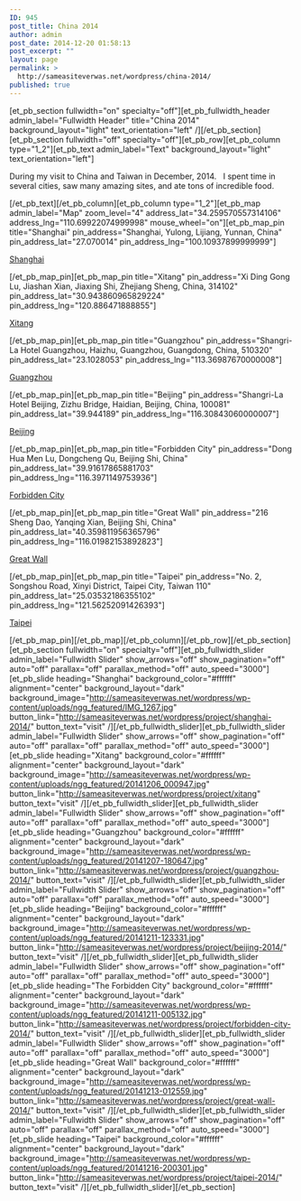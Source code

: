 ```yaml
---
ID: 945
post_title: China 2014
author: admin
post_date: 2014-12-20 01:58:13
post_excerpt: ""
layout: page
permalink: >
  http://sameasiteverwas.net/wordpress/china-2014/
published: true
---
```

[et_pb_section fullwidth="on" specialty="off"][et_pb_fullwidth_header admin_label="Fullwidth Header" title="China 2014" background_layout="light" text_orientation="left" /][/et_pb_section][et_pb_section fullwidth="off" specialty="off"][et_pb_row][et_pb_column type="1_2"][et_pb_text admin_label="Text" background_layout="light" text_orientation="left"]

During my visit to China and Taiwan in December, 2014.   I spent time in several cities, saw many amazing sites, and ate tons of incredible food.

[/et_pb_text][/et_pb_column][et_pb_column type="1_2"][et_pb_map admin_label="Map" zoom_level="4" address_lat="34.259570557314106" address_lng="110.69922074999998" mouse_wheel="on"][et_pb_map_pin title="Shanghai" pin_address="Shanghai, Yulong, Lijiang, Yunnan, China" pin_address_lat="27.070014" pin_address_lng="100.10937899999999"]

<a title="Shanghai" href="http://sameasiteverwas.net/wordpress/project/shanghai-2014/">Shanghai</a>

[/et_pb_map_pin][et_pb_map_pin title="Xitang" pin_address="Xi Ding Gong Lu, Jiashan Xian, Jiaxing Shi, Zhejiang Sheng, China, 314102" pin_address_lat="30.943860965829224" pin_address_lng="120.886471888855"]

<a title="Xitang" href="http://sameasiteverwas.net/wordpress/project/xitang/">Xitang</a>

[/et_pb_map_pin][et_pb_map_pin title="Guangzhou" pin_address="Shangri-La Hotel Guangzhou, Haizhu, Guangzhou, Guangdong, China, 510320" pin_address_lat="23.1028053" pin_address_lng="113.36987670000008"]

<a title="Guangzhou" href="http://sameasiteverwas.net/wordpress/project/guangzhou-2014/">Guangzhou</a>

[/et_pb_map_pin][et_pb_map_pin title="Beijing" pin_address="Shangri-La Hotel Beijing, Zizhu Bridge, Haidian, Beijing, China, 100081" pin_address_lat="39.944189" pin_address_lng="116.30843060000007"]

<a title="Beijing" href="http://sameasiteverwas.net/wordpress/project/beijing-2014/">Beijing</a>

[/et_pb_map_pin][et_pb_map_pin title="Forbidden City" pin_address="Dong Hua Men Lu, Dongcheng Qu, Beijing Shi, China" pin_address_lat="39.91617865881703" pin_address_lng="116.3971149753936"]

<a title="Forbidden City" href="http://sameasiteverwas.net/wordpress/project/forbidden-city-2014/">Forbidden City</a>

[/et_pb_map_pin][et_pb_map_pin title="Great Wall" pin_address="216 Sheng Dao, Yanqing Xian, Beijing Shi, China" pin_address_lat="40.359811956365796" pin_address_lng="116.01982153892823"]

<a title="Great Wall" href="http://sameasiteverwas.net/wordpress/project/great-wall-2014/">Great Wall</a>

[/et_pb_map_pin][et_pb_map_pin title="Taipei" pin_address="No. 2, Songshou Road, Xinyi District, Taipei City, Taiwan 110" pin_address_lat="25.03532186355102" pin_address_lng="121.56252091426393"]

<a title="Taipei" href="http://sameasiteverwas.net/wordpress/project/taipei-2014/">Taipei</a>

[/et_pb_map_pin][/et_pb_map][/et_pb_column][/et_pb_row][/et_pb_section][et_pb_section fullwidth="on" specialty="off"][et_pb_fullwidth_slider admin_label="Fullwidth Slider" show_arrows="off" show_pagination="off" auto="off" parallax="off" parallax_method="off" auto_speed="3000"][et_pb_slide heading="Shanghai" background_color="#ffffff" alignment="center" background_layout="dark" background_image="http://sameasiteverwas.net/wordpress/wp-content/uploads/ngg_featured/IMG_1267.jpg" button_link="http://sameasiteverwas.net/wordpress/project/shanghai-2014/" button_text="visit" /][/et_pb_fullwidth_slider][et_pb_fullwidth_slider admin_label="Fullwidth Slider" show_arrows="off" show_pagination="off" auto="off" parallax="off" parallax_method="off" auto_speed="3000"][et_pb_slide heading="Xitang" background_color="#ffffff" alignment="center" background_layout="dark" background_image="http://sameasiteverwas.net/wordpress/wp-content/uploads/ngg_featured/20141206_000947.jpg" button_link="http://sameasiteverwas.net/wordpress/project/xitang" button_text="visit" /][/et_pb_fullwidth_slider][et_pb_fullwidth_slider admin_label="Fullwidth Slider" show_arrows="off" show_pagination="off" auto="off" parallax="off" parallax_method="off" auto_speed="3000"][et_pb_slide heading="Guangzhou" background_color="#ffffff" alignment="center" background_layout="dark" background_image="http://sameasiteverwas.net/wordpress/wp-content/uploads/ngg_featured/20141207-180647.jpg" button_link="http://sameasiteverwas.net/wordpress/project/guangzhou-2014/" button_text="visit" /][/et_pb_fullwidth_slider][et_pb_fullwidth_slider admin_label="Fullwidth Slider" show_arrows="off" show_pagination="off" auto="off" parallax="off" parallax_method="off" auto_speed="3000"][et_pb_slide heading="Beijing" background_color="#ffffff" alignment="center" background_layout="dark" background_image="http://sameasiteverwas.net/wordpress/wp-content/uploads/ngg_featured/20141211-123331.jpg" button_link="http://sameasiteverwas.net/wordpress/project/beijing-2014/" button_text="visit" /][/et_pb_fullwidth_slider][et_pb_fullwidth_slider admin_label="Fullwidth Slider" show_arrows="off" show_pagination="off" auto="off" parallax="off" parallax_method="off" auto_speed="3000"][et_pb_slide heading="The Forbidden City" background_color="#ffffff" alignment="center" background_layout="dark" background_image="http://sameasiteverwas.net/wordpress/wp-content/uploads/ngg_featured/20141211-005132.jpg" button_link="http://sameasiteverwas.net/wordpress/project/forbidden-city-2014/" button_text="visit" /][/et_pb_fullwidth_slider][et_pb_fullwidth_slider admin_label="Fullwidth Slider" show_arrows="off" show_pagination="off" auto="off" parallax="off" parallax_method="off" auto_speed="3000"][et_pb_slide heading="Great Wall" background_color="#ffffff" alignment="center" background_layout="dark" background_image="http://sameasiteverwas.net/wordpress/wp-content/uploads/ngg_featured/20141213-012559.jpg" button_link="http://sameasiteverwas.net/wordpress/project/great-wall-2014/" button_text="visit" /][/et_pb_fullwidth_slider][et_pb_fullwidth_slider admin_label="Fullwidth Slider" show_arrows="off" show_pagination="off" auto="off" parallax="off" parallax_method="off" auto_speed="3000"][et_pb_slide heading="Taipei" background_color="#ffffff" alignment="center" background_layout="dark" background_image="http://sameasiteverwas.net/wordpress/wp-content/uploads/ngg_featured/20141216-200301.jpg" button_link="http://sameasiteverwas.net/wordpress/project/taipei-2014/" button_text="visit" /][/et_pb_fullwidth_slider][/et_pb_section]